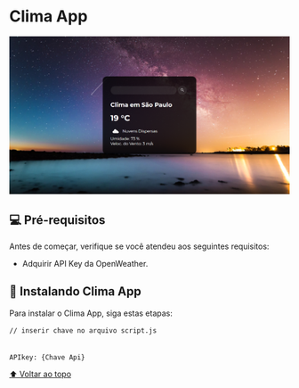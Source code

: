 # Clima App

<img src="preview.png" alt="preview-clima-app">

## 💻 Pré-requisitos

Antes de começar, verifique se você atendeu aos seguintes requisitos:

- Adquirir API Key da OpenWeather.

## 🚀 Instalando Clima App

Para instalar o Clima App, siga estas etapas:

```
// inserir chave no arquivo script.js


APIkey: {Chave Api}
```

[⬆ Voltar ao topo](#Clima-app)<br>
